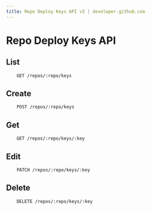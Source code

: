 ```yaml
---
title: Repo Deploy Keys API v3 | developer.github.com
---
```


# Repo Deploy Keys API

## List

		GET /repos/:repo/keys

## Create

		POST /repos/:repo/keys

## Get

		GET /repos/:repo/keys/:key

## Edit

		PATCH /repos/:repo/keys/:key

## Delete

		DELETE /repos/:repo/keys/:key

